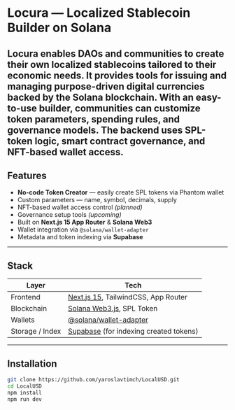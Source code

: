 # Locura — Localized Stablecoin Builder on Solana

**Locura** enables DAOs and communities to create their own localized stablecoins tailored to their economic needs. It provides tools for issuing and managing purpose-driven digital currencies backed by the Solana blockchain. With an easy-to-use builder, communities can customize token parameters, spending rules, and governance models. The backend uses SPL-token logic, smart contract governance, and NFT-based wallet access.
---

## Features

- **No-code Token Creator** — easily create SPL tokens via Phantom wallet
- Custom parameters — name, symbol, decimals, supply
- NFT-based wallet access control *(planned)*
- Governance setup tools *(upcoming)*
- Built on **Next.js 15 App Router** & **Solana Web3**
- Wallet integration via `@solana/wallet-adapter`
- Metadata and token indexing via **Supabase**

---

## Stack

| Layer          | Tech                                                                    |
|----------------|-------------------------------------------------------------------------|
| Frontend       | [Next.js 15](https://nextjs.org/), TailwindCSS, App Router              |
| Blockchain     | [Solana Web3.js](https://solana.com/), SPL Token                        |
| Wallets        | [@solana/wallet-adapter](https://github.com/solana-labs/wallet-adapter) |
| Storage / Index| [Supabase](https://supabase.io/) (for indexing created tokens)          |


---

## Installation

```bash
git clone https://github.com/yaroslavtimch/LocalUSD.git
cd LocalUSD
npm install
npm run dev
